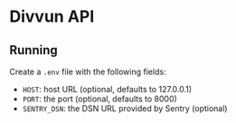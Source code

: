 # Divvun API

## Running

Create a `.env` file with the following fields:

- `HOST`: host URL (optional, defaults to 127.0.0.1)
- `PORT`: the port (optional, defaults to 8000)
- `SENTRY_DSN`: the DSN URL provided by Sentry (optional)

